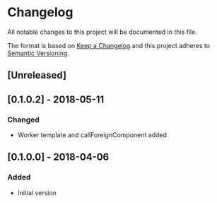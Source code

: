 # Changelog
All notable changes to this project will be documented in this file.

The format is based on [Keep a Changelog](http://keepachangelog.com/en/1.0.0/)
and this project adheres to [Semantic Versioning](http://semver.org/spec/v2.0.0.html).

## [Unreleased]

## [0.1.0.2] - 2018-05-11
### Changed
- Worker template and callForeignComponent added

## [0.1.0.0] - 2018-04-06
### Added
- Initial version
